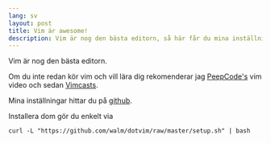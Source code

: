 ```yaml
---
lang: sv
layout: post 
title: Vim är awesome!
description: Vim är nog den bästa editorn, så här får du mina inställningar.
---
```


Vim är nog den bästa editorn.

Om du inte redan kör vim och vill lära dig rekomenderar jag [PeepCode's](http://peepcode.com/products/smash-into-vim-i) vim video och sedan [Vimcasts](http://vimcasts.org/).

Mina inställningar hittar du på [github](https://github.com/walm/dotvim).

Installera dom gör du enkelt via

    curl -L "https://github.com/walm/dotvim/raw/master/setup.sh" | bash


